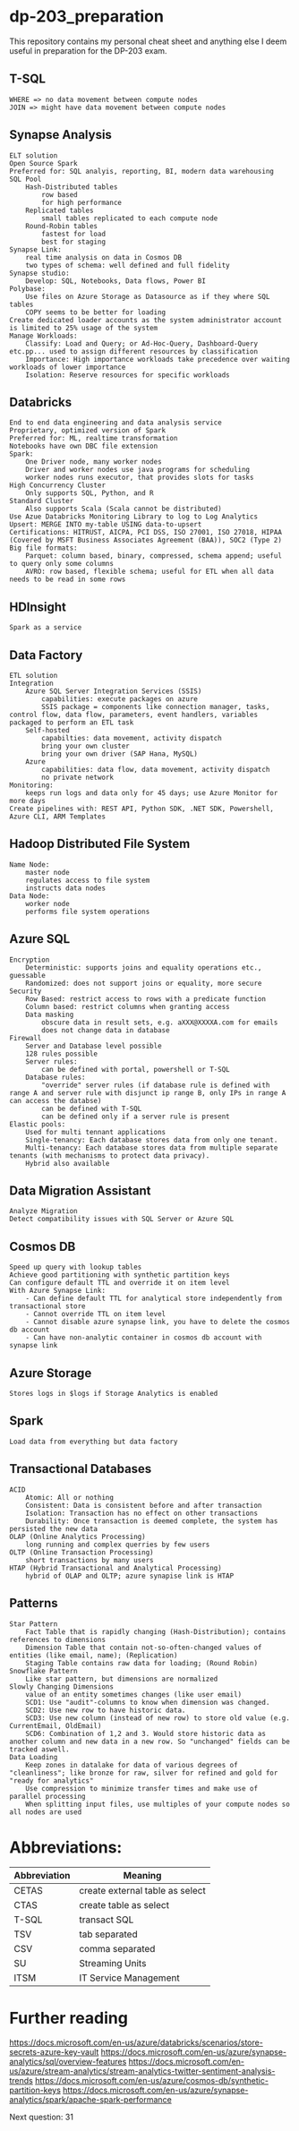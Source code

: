 # dp-203_preparation
This repository contains my personal cheat sheet and anything else I deem useful in preparation for the DP-203 exam.

## T-SQL

	WHERE => no data movement between compute nodes
	JOIN => might have data movement between compute nodes

## Synapse Analysis
	ELT solution
	Open Source Spark
	Preferred for: SQL analyis, reporting, BI, modern data warehousing
	SQL Pool
		Hash-Distributed tables
			row based
			for high performance
		Replicated tables
			small tables replicated to each compute node
		Round-Robin tables
			fastest for load
			best for staging
	Synapse Link:
		real time analysis on data in Cosmos DB
		two types of schema: well defined and full fidelity
	Synapse studio:
		Develop: SQL, Notebooks, Data flows, Power BI
	Polybase:
		Use files on Azure Storage as Datasource as if they where SQL tables
		COPY seems to be better for loading
	Create dedicated loader accounts as the system administrator account is limited to 25% usage of the system
	Manage Workloads:
		Classify: Load and Query; or Ad-Hoc-Query, Dashboard-Query etc.pp... used to assign different resources by classification
		Importance: High importance workloads take precedence over waiting workloads of lower importance
		Isolation: Reserve resources for specific workloads
## Databricks
	End to end data engineering and data analysis service
	Proprietary, optimized version of Spark
	Preferred for: ML, realtime transformation
	Notebooks have own DBC file extension
	Spark:
		One Driver node, many worker nodes
		Driver and worker nodes use java programs for scheduling
		worker nodes runs executor, that provides slots for tasks
	High Concurrency Cluster
		Only supports SQL, Python, and R
	Standard Cluster
		Also supports Scala (Scala cannot be distributed)
	Use Azue Databricks Monitoring Library to log to Log Analytics
	Upsert: MERGE INTO my-table USING data-to-upsert
	Certifications: HITRUST, AICPA, PCI DSS, ISO 27001, ISO 27018, HIPAA (Covered by MSFT Business Associates Agreement (BAA)), SOC2 (Type 2)
	Big file formats:
		Parquet: column based, binary, compressed, schema append; useful to query only some columns
		AVRO: row based, flexible schema; useful for ETL when all data needs to be read in some rows
## HDInsight
	Spark as a service
## Data Factory
	ETL solution
	Integration
		Azure SQL Server Integration Services (SSIS)
			capabilities: execute packages on azure
			SSIS package = components like connection manager, tasks, control flow, data flow, parameters, event handlers, variables packaged to perform an ETL task
		Self-hosted
			capabilties: data movement, activity dispatch
			bring your own cluster
			bring your own driver (SAP Hana, MySQL)
		Azure
			capabilities: data flow, data movement, activity dispatch
			no private network
	Monitoring:
		keeps run logs and data only for 45 days; use Azure Monitor for more days
	Create pipelines with: REST API, Python SDK, .NET SDK, Powershell, Azure CLI, ARM Templates
## Hadoop Distributed File System 
	Name Node: 
		master node
		regulates access to file system
		instructs data nodes
	Data Node:
		worker node
		performs file system operations
## Azure SQL
	Encryption
		Deterministic: supports joins and equality operations etc., guessable
		Randomized: does not support joins or equality, more secure
	Security
		Row Based: restrict access to rows with a predicate function
		Column based: restrict columns when granting access
		Data masking
			obscure data in result sets, e.g. aXXX@XXXXA.com for emails
			does not change data in database
	Firewall
		Server and Database level possible
		128 rules possible
		Server rules:
			can be defined with portal, powershell or T-SQL
		Database rules:
			"override" server rules (if database rule is defined with range A and server rule with disjunct ip range B, only IPs in range A can access the databse)
			can be defined with T-SQL
			can be defined only if a server rule is present
	Elastic pools:
		Used for multi tennant applications
		Single-tenancy: Each database stores data from only one tenant.
		Multi-tenancy: Each database stores data from multiple separate tenants (with mechanisms to protect data privacy).
		Hybrid also available
## Data Migration Assistant
	Analyze Migration
	Detect compatibility issues with SQL Server or Azure SQL
## Cosmos DB
	Speed up query with lookup tables
	Achieve good partitioning with synthetic partition keys
	Can configure default TTL and override it on item level
	With Azure Synapse Link:
		- Can define default TTL for analytical store independently from transactional store
		- Cannot override TTL on item level
		- Cannot disable azure synapse link, you have to delete the cosmos db account
		- Can have non-analytic container in cosmos db account with synapse link
## Azure Storage
	Stores logs in $logs if Storage Analytics is enabled
## Spark
	Load data from everything but data factory
## Transactional Databases
	ACID
		Atomic: All or nothing
		Consistent: Data is consistent before and after transaction
		Isolation: Transaction has no effect on other transactions
		Durability: Once transaction is deemed complete, the system has persisted the new data
	OLAP (Online Analytics Processing)
		long running and complex querries by few users
	OLTP (Online Transaction Processing)
		short transactions by many users
	HTAP (Hybrid Transactional and Analytical Processing)
		hybrid of OLAP and OLTP; azure synapise link is HTAP
## Patterns
	Star Pattern
		Fact Table that is rapidly changing (Hash-Distribution); contains references to dimensions
		Dimension Table that contain not-so-often-changed values of entities (like email, name); (Replication)
		Staging Table contains raw data for loading; (Round Robin)
	Snowflake Pattern
		Like star pattern, but dimensions are normalized
	Slowly Changing Dimensions
		value of an entity sometimes changes (like user email)
		SCD1: Use "audit"-columns to know when dimension was changed.
		SCD2: Use new row to have historic data.
		SCD3: Use new column (instead of new row) to store old value (e.g. CurrentEmail, OldEmail)
		SCD6: Combination of 1,2 and 3. Would store historic data as another column and new data in a new row. So "unchanged" fields can be tracked aswell.
	Data Loading
		Keep zones in datalake for data of various degrees of "cleanliness"; like bronze for raw, silver for refined and gold for "ready for analytics"
		Use compression to minimize transfer times and make use of parallel processing
		When splitting input files, use multiples of your compute nodes so all nodes are used
# Abbreviations:
| Abbreviation | Meaning |
| ------------- | ------------- |
| CETAS | create external table as select |
| CTAS | create table as select |
| T-SQL | transact SQL |
| TSV | tab separated |
| CSV | comma separated | 
| SU | Streaming Units | 
| ITSM | IT Service Management | 

# Further reading
https://docs.microsoft.com/en-us/azure/databricks/scenarios/store-secrets-azure-key-vault
https://docs.microsoft.com/en-us/azure/synapse-analytics/sql/overview-features
https://docs.microsoft.com/en-us/azure/stream-analytics/stream-analytics-twitter-sentiment-analysis-trends
https://docs.microsoft.com/en-us/azure/cosmos-db/synthetic-partition-keys
https://docs.microsoft.com/en-us/azure/synapse-analytics/spark/apache-spark-performance

Next question: 31